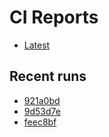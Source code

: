 # CI Reports

- [Latest](latest.md)

## Recent runs
- [921a0bd](runs/921a0bd.md)
- [9d53d7e](runs/9d53d7e.md)
- [feec8bf](runs/feec8bf.md)
